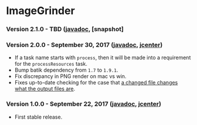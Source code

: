 # ImageGrinder

### Version 2.1.0 - TBD ([javadoc](http://diffplug.github.io/image-grinder/javadoc/snapshot/), [snapshot]

### Version 2.0.0 - September 30, 2017 ([javadoc](http://diffplug.github.io/image-grinder/javadoc/2.0.0/), [jcenter](https://bintray.com/diffplug/opensource/image-grinder/2.0.0/view))

- If a task name starts with `process`, then it will be made into a requirement for the `processResources` task.
- Bump batik dependency from `1.7` to `1.9.1`.
- Fix discrepancy in PNG render on mac vs win.
- Fixes up-to-date checking for the case that [a changed file changes what the output files are](https://github.com/diffplug/image-grinder/commit/eac358437f29e4270a308c6a45f283e89be10395).

### Version 1.0.0 - September 22, 2017 ([javadoc](http://diffplug.github.io/image-grinder/javadoc/1.0.0/), [jcenter](https://bintray.com/diffplug/opensource/image-grinder/1.0.0/view))

- First stable release.
